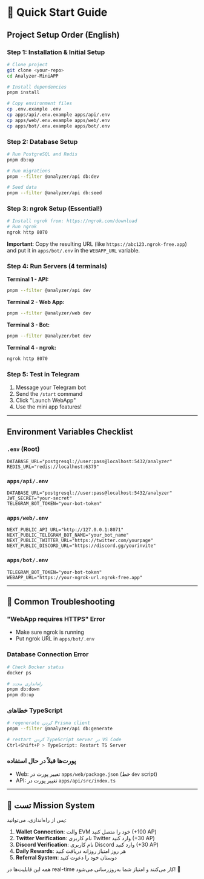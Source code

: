 # 🚀 Quick Start Guide

## Project Setup Order (English)

### Step 1: Installation & Initial Setup
```bash
# Clone project
git clone <your-repo>
cd Analyzer-MiniAPP

# Install dependencies
pnpm install

# Copy environment files
cp .env.example .env
cp apps/api/.env.example apps/api/.env  
cp apps/web/.env.example apps/web/.env
cp apps/bot/.env.example apps/bot/.env
```

### Step 2: Database Setup
```bash
# Run PostgreSQL and Redis
pnpm db:up

# Run migrations
pnpm --filter @analyzer/api db:dev

# Seed data
pnpm --filter @analyzer/api db:seed
```

### Step 3: ngrok Setup (Essential!)
```bash
# Install ngrok from: https://ngrok.com/download
# Run ngrok
ngrok http 8070
```
**Important**: Copy the resulting URL (like `https://abc123.ngrok-free.app`) and put it in `apps/bot/.env` in the `WEBAPP_URL` variable.

### Step 4: Run Servers (4 terminals)

**Terminal 1 - API:**
```bash
pnpm --filter @analyzer/api dev
```

**Terminal 2 - Web App:**
```bash
pnpm --filter @analyzer/web dev  
```

**Terminal 3 - Bot:**
```bash
pnpm --filter @analyzer/bot dev
```

**Terminal 4 - ngrok:**
```bash
ngrok http 8070
```

### Step 5: Test in Telegram
1. Message your Telegram bot
2. Send the `/start` command  
3. Click "Launch WebApp"
4. Use the mini app features!

---

## Environment Variables Checklist

### `.env` (Root)
```env
DATABASE_URL="postgresql://user:pass@localhost:5432/analyzer"
REDIS_URL="redis://localhost:6379"
```

### `apps/api/.env`
```env
DATABASE_URL="postgresql://user:pass@localhost:5432/analyzer"
JWT_SECRET="your-secret"
TELEGRAM_BOT_TOKEN="your-bot-token"
```

### `apps/web/.env`
```env
NEXT_PUBLIC_API_URL="http://127.0.0.1:8071"
NEXT_PUBLIC_TELEGRAM_BOT_NAME="your_bot_name"
NEXT_PUBLIC_TWITTER_URL="https://twitter.com/yourpage"
NEXT_PUBLIC_DISCORD_URL="https://discord.gg/yourinvite"
```

### `apps/bot/.env`
```env
TELEGRAM_BOT_TOKEN="your-bot-token"
WEBAPP_URL="https://your-ngrok-url.ngrok-free.app"
```

---

## 🐛 Common Troubleshooting

### "WebApp requires HTTPS" Error
- Make sure ngrok is running
- Put ngrok URL in `apps/bot/.env`

### Database Connection Error
```bash
# Check Docker status
docker ps

# راه‌اندازی مجدد
pnpm db:down
pnpm db:up
```

### خطاهای TypeScript
```bash
# regenerate کردن Prisma client
pnpm --filter @analyzer/api db:generate

# restart کردن TypeScript server در VS Code
Ctrl+Shift+P > TypeScript: Restart TS Server
```

### پورت‌ها قبلاً در حال استفاده
- Web: تغییر پورت در `apps/web/package.json` (خط `dev` script)
- API: تغییر پورت در `apps/api/src/index.ts`

---

## 📱 تست Mission System

پس از راه‌اندازی، می‌توانید:

1. **Wallet Connection**: والت EVM خود را متصل کنید (+100 AP)
2. **Twitter Verification**: نام کاربری Twitter وارد کنید (+30 AP)  
3. **Discord Verification**: نام کاربری Discord وارد کنید (+30 AP)
4. **Daily Rewards**: هر روز امتیاز روزانه دریافت کنید
5. **Referral System**: دوستان خود را دعوت کنید

همه این قابلیت‌ها در real-time کار می‌کنند و امتیاز شما به‌روزرسانی می‌شود! 🎉